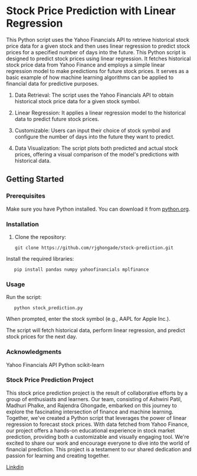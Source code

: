 # Stock Price Prediction with Linear Regression

This Python script uses the Yahoo Financials API to retrieve historical stock price data for a given stock and then uses linear regression to predict stock prices for a specified number of days into the future.
This Python script is designed to predict stock prices using linear regression. It fetches historical stock price data from Yahoo Finance and employs a simple linear regression model to make predictions for future stock prices. It serves as a basic example of how machine learning algorithms can be applied to financial data for predictive purposes.

1. Data Retrieval: The script uses the Yahoo Financials API to obtain historical stock price data for a given stock symbol.

2. Linear Regression: It applies a linear regression model to the historical data to predict future stock prices.

3. Customizable: Users can input their choice of stock symbol and configure the number of days into the future they want to predict.

4. Data Visualization: The script plots both predicted and actual stock prices, offering a visual comparison of the model's predictions with historical data.

## Getting Started

### Prerequisites

Make sure you have Python installed. You can download it from [python.org](https://www.python.org/downloads/).

### Installation

1. Clone the repository:

   ```
   git clone https://github.com/rjghongade/stock-prediction.git
   ```
Install the required libraries:
```
   pip install pandas numpy yahoofinancials mplfinance
```
### Usage

Run the script:
```
   python stock_prediction.py
```
When prompted, enter the stock symbol (e.g., AAPL for Apple Inc.).

The script will fetch historical data, perform linear regression, and predict stock prices for the next day.

### Acknowledgments
Yahoo Financials API
Python
scikit-learn


### Stock Price Prediction Project
This stock price prediction project is the result of collaborative efforts by a group of enthusiasts and learners. Our team, consisting of Ashwini Patil, Madhuri Phalke, and Rajendra Ghongade, embarked on this journey to explore the fascinating intersection of finance and machine learning. Together, we've created a Python script that leverages the power of linear regression to forecast stock prices. With data fetched from Yahoo Finance, our project offers a hands-on educational experience in stock market prediction, providing both a customizable and visually engaging tool. We're excited to share our work and encourage everyone to dive into the world of financial prediction. This project is a testament to our shared dedication and passion for learning and creating together.

[Linkdin](https://www.linkedin.com/in/rajendra-ghongade-07b337259?utm_source=share&utm_campaign=share_via&utm_content=profile&utm_medium=android_app)



